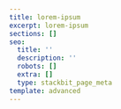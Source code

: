 ```yaml
---
title: lorem-ipsum
excerpt: lorem-ipsum
sections: []
seo:
  title: ''
  description: ''
  robots: []
  extra: []
  type: stackbit_page_meta
template: advanced
---
```

